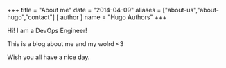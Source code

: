 +++
title = "About me"
date = "2014-04-09"
aliases = ["about-us","about-hugo","contact"]
[ author ]
  name = "Hugo Authors"
+++

Hi! I am a DevOps Engineer!

This is a blog about me and my wolrd <3

Wish you all have a nice day.
